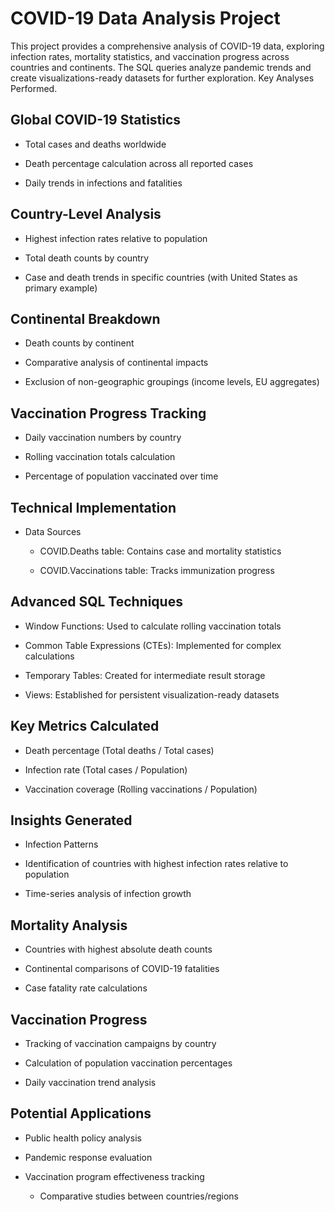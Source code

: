 # COVID-19 Data Analysis Project

This project provides a comprehensive analysis of COVID-19 data, exploring infection rates, mortality statistics, and vaccination progress across countries and continents. The SQL queries analyze pandemic trends and create visualizations-ready datasets for further exploration.
Key Analyses Performed.

## Global COVID-19 Statistics

- Total cases and deaths worldwide

- Death percentage calculation across all reported cases

- Daily trends in infections and fatalities

## Country-Level Analysis

- Highest infection rates relative to population

- Total death counts by country

- Case and death trends in specific countries (with United States as primary example)

## Continental Breakdown

- Death counts by continent

- Comparative analysis of continental impacts

- Exclusion of non-geographic groupings (income levels, EU aggregates)

## Vaccination Progress Tracking

- Daily vaccination numbers by country

- Rolling vaccination totals calculation

- Percentage of population vaccinated over time

## Technical Implementation
- Data Sources

    - COVID.Deaths table: Contains case and mortality statistics

    - COVID.Vaccinations table: Tracks immunization progress

## Advanced SQL Techniques

- Window Functions: Used to calculate rolling vaccination totals

- Common Table Expressions (CTEs): Implemented for complex calculations

- Temporary Tables: Created for intermediate result storage

- Views: Established for persistent visualization-ready datasets

## Key Metrics Calculated

- Death percentage (Total deaths / Total cases)

- Infection rate (Total cases / Population)

- Vaccination coverage (Rolling vaccinations / Population)

## Insights Generated
- Infection Patterns

- Identification of countries with highest infection rates relative to population

- Time-series analysis of infection growth

## Mortality Analysis

- Countries with highest absolute death counts

- Continental comparisons of COVID-19 fatalities

- Case fatality rate calculations

## Vaccination Progress

- Tracking of vaccination campaigns by country

- Calculation of population vaccination percentages

- Daily vaccination trend analysis

## Potential Applications

- Public health policy analysis

- Pandemic response evaluation

- Vaccination program effectiveness tracking

    - Comparative studies between countries/regions
